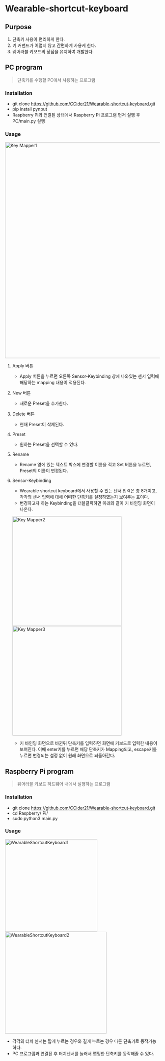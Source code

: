 # Wearable-shortcut-keyboard

## Purpose

1) 단축키 사용이 편리하게 한다.
2) 키 커맨드가 어렵지 않고 간편하게 사용케 한다.
3) 웨어러블 키보드의 장점을 유지하여 개발한다.

## PC program

> 단축키를 수행할 PC에서 사용하는 프로그램

### Installation
+ git clone https://github.com/CCider21/Wearable-shortcut-keyboard.git
+ pip install pynput
+ Raspberry Pi와 연결된 상태에서 Raspberry Pi 프로그램 먼저 실행 후 PC/main.py 실행

### Usage

<img width="700" alt="Key Mapper1" src="https://user-images.githubusercontent.com/67242042/134286544-fdb3de1d-a089-48f3-bbff-1517308972f5.PNG">

1. Apply 버튼
    + Apply 버튼을 누르면 오른쪽 Sensor-Keybinding 창에 나와있는 센서 입력에 해당하는 mapping 내용이 적용된다.
2. New 버튼
    + 새로운 Preset을 추가한다.
  
3. Delete 버튼
    + 현재 Preset이 삭제된다.
  
4. Preset
    + 원하는 Preset을 선택할 수 있다.
  
5. Rename
    + Rename 옆에 있는 텍스트 박스에 변경할 이름을 적고 Set 버튼을 누르면, Preset의 이름이 변경된다.
  
6. Sensor-Keybinding
    + Wearable shortcut keyboard에서 사용할 수 있는 센서 입력은 총 8개이고, 각각의 센서 입력에 대해 어떠한 단축키를 설정하였는지 보여주는 표이다. 
    + 변경하고자 하는 Keybinding을 더블클릭하면 아래와 같이 키 바인딩 화면이 나온다.
  
    <img width="355" alt="Key Mapper2" src="https://user-images.githubusercontent.com/67242042/134286601-7eb0f040-f516-477a-8411-42584defef61.PNG">   <img width="355" alt="Key Mapper3" src="https://user-images.githubusercontent.com/67242042/134290951-4315e524-dd28-40cd-a643-492cf04f6685.PNG">
    + 키 바인딩 화면으로 바뀐뒤 단축키를 입력하면 화면에 키보드로 입력한 내용이 보여진다. 이때 enter키를 누르면 해당 단축키가 Mapping되고, escape키를 누르면 변경되는 설정 없이 원래 화면으로 되돌아간다.

## Raspberry Pi program

> 웨어러블 키보드 하드웨어 내에서 실행하는 프로그램

### Installation
+ git clone https://github.com/CCider21/Wearable-shortcut-keyboard.git
+ cd Raspberry\ Pi/
+ sudo python3 main.py

### Usage
  <img width="300" alt="WearableShortcutKeyboard1" src="https://user-images.githubusercontent.com/67242042/134286634-8094cb55-2ced-4021-aded-20caf07808f3.PNG">   <img width="330" alt="WearableShortcutKeyboard2" src="https://user-images.githubusercontent.com/67242042/134286645-f0270dc6-af11-40e1-9a9e-03416c11f70e.PNG">

  + 각각의 터치 센서는 짧게 누르는 경우와 길게 누르는 경우 다른 단축키로 동작가능하다.
  + PC 프로그램과 연결된 후 터치센서를 눌러서 맵핑한 단축키를 동작해줄 수 있다.
  
